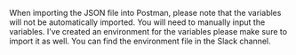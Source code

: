 When importing the JSON file into Postman, please note that the variables will not be automatically imported. You will need to manually input the variables. I’ve created an environment for the variables please make sure to import it as well. You can find the environment file in the Slack channel.